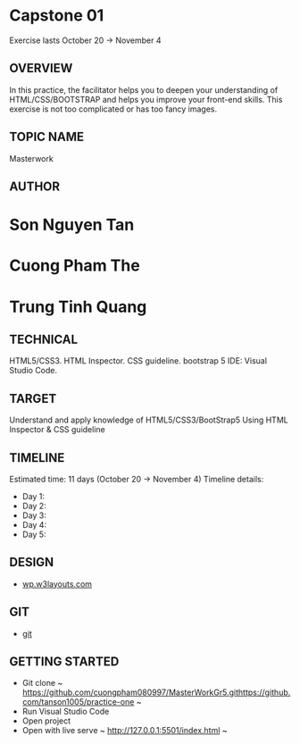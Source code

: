 # Capstone 01

Exercise lasts October 20 -> November 4

## OVERVIEW

In this practice, the facilitator helps you to deepen your understanding of HTML/CSS/BOOTSTRAP and helps you improve your front-end skills. This exercise is not too complicated or has too fancy images.

## TOPIC NAME

Masterwork

## AUTHOR

# Son Nguyen Tan
# Cuong Pham The
# Trung Tinh Quang


## TECHNICAL

HTML5/CSS3.
HTML Inspector.
CSS guideline.
bootstrap 5
IDE: Visual Studio Code.

## TARGET

Understand and apply knowledge of HTML5/CSS3/BootStrap5
Using HTML Inspector & CSS guideline

## TIMELINE

Estimated time: 11 days (October 20 -> November 4)
Timeline details:

- Day 1:
- Day 2: 
- Day 3: 
- Day 4: 
- Day 5: 

## DESIGN

- [wp.w3layouts.com](<https://wp.w3layouts.com/masterwork/>)

## GIT

- [git](https://github.com/cuongpham080997/MasterWorkGr5.git)

## GETTING STARTED

- Git clone
~
<https://github.com/cuongpham080997/MasterWorkGr5.githttps://github.com/tanson1005/practice-one>
~
- Run Visual Studio Code
- Open project
- Open with live serve
~
<http://127.0.0.1:5501/index.html>
~
